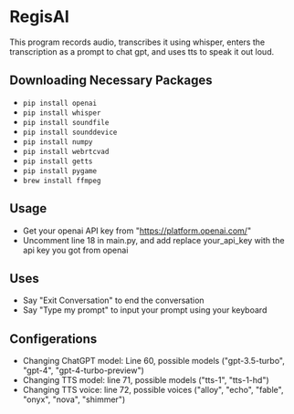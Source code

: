 # RegisAI
This program records audio, transcribes it using whisper, enters the transcription as a prompt to chat gpt, and uses tts to speak it out loud. 

## Downloading Necessary Packages
* ```pip install openai```
* ```pip install whisper```
* ```pip install soundfile```
* ```pip install sounddevice```
* ```pip install numpy```
* ```pip install webrtcvad```
* ```pip install getts```
* ```pip install pygame```
* ```brew install ffmpeg```

## Usage
* Get your openai API key from "https://platform.openai.com/"
* Uncomment line 18 in main.py, and add replace your_api_key with the api key you got from openai

## Uses
* Say "Exit Conversation" to end the conversation
* Say "Type my prompt" to input your prompt using your keyboard

## Configerations 
* Changing ChatGPT model: Line 60, possible models ("gpt-3.5-turbo", "gpt-4", "gpt-4-turbo-preview")
* Changing TTS model: line 71, possible models ("tts-1", "tts-1-hd")
* Changing TTS voice: line 72, possible voices ("alloy", "echo", "fable", "onyx", "nova", "shimmer")
